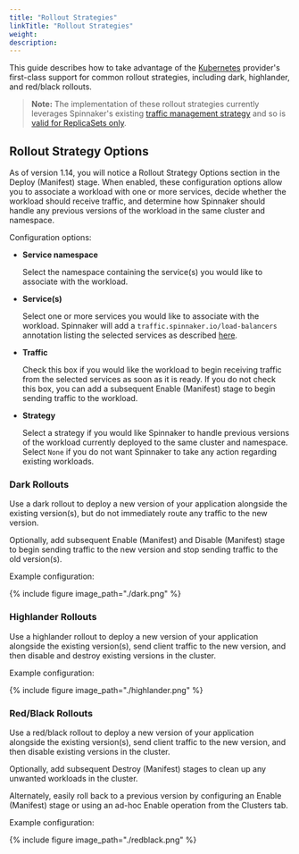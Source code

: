 ```yaml
---
title: "Rollout Strategies"
linkTitle: "Rollout Strategies"
weight: 
description: 
---
```


This guide describes how to take advantage of the
[Kubernetes](/setup/install/providers/kubernetes-v2) provider's first-class support
for common rollout strategies, including dark, highlander, and red/black rollouts.

> **Note:** The implementation of these rollout strategies currently leverages Spinnaker's existing
> [traffic management strategy](/docs/v1/guides/user/kubernetes-v2/traffic-management/) and so is
> [valid for ReplicaSets only](/docs/v1/guides/user/kubernetes-v2/traffic-management/#you-must-use-replica-sets).

## Rollout Strategy Options

As of version 1.14, you will notice a Rollout Strategy Options section in the Deploy (Manifest)
stage. When enabled, these configuration options allow you to associate a workload with one or
more services, decide whether the workload should receive traffic, and determine how Spinnaker
should handle any previous versions of the workload in the same cluster and namespace.

Configuration options:

- __Service namespace__

  Select the namespace containing the service(s) you would like to associate with the workload.
  
- __Service(s)__
  
  Select one or more services you would like to associate with the workload. Spinnaker will
  add a `traffic.spinnaker.io/load-balancers` annotation listing the selected services as
  described [here](/docs/v1/guides/user/kubernetes-v2/traffic-management/#attach-a-service-to-a-workload).
  
- __Traffic__

  Check this box if you would like the workload to begin receiving traffic from the selected
  services as soon as it is ready. If you do not check this box, you can add a subsequent
  Enable (Manifest) stage to begin sending traffic to the workload.
  
- __Strategy__

  Select a strategy if you would like Spinnaker to handle previous versions of the workload
  currently deployed to the same cluster and namespace. Select `None` if you do not want
  Spinnaker to take any action regarding existing workloads.  
     

### Dark Rollouts

Use a dark rollout to deploy a new version of your application alongside the existing version(s),
but do not immediately route any traffic to the new version.

Optionally, add subsequent Enable (Manifest) and Disable (Manifest) stage to begin sending traffic
to the new version and stop sending traffic to the old version(s).

Example configuration:

{%
  include
  figure
  image_path="./dark.png"
%}

### Highlander Rollouts

Use a highlander rollout to deploy a new version of your application alongside the existing
version(s), send client traffic to the new version, and then disable and destroy existing versions
in the cluster.

Example configuration:

{%
  include
  figure
  image_path="./highlander.png"
%}

### Red/Black Rollouts

Use a red/black rollout to deploy a new version of your application alongside the existing
version(s), send client traffic to the new version, and then disable existing versions
in the cluster.

Optionally, add subsequent Destroy (Manifest) stages to clean up any unwanted workloads in the
cluster.

Alternately, easily roll back to a previous version by configuring an Enable (Manifest) stage or
using an ad-hoc Enable operation from the Clusters tab.

Example configuration:

{%
  include
  figure
  image_path="./redblack.png"
%}
